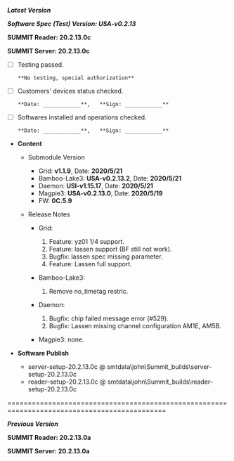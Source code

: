 ***Latest Version***

***Software Spec (Test) Version: USA-v0.2.13***

**SUMMIT Reader: 20.2.13.0c**

**SUMMIT Server: 20.2.13.0c**

* [ ] Testing passed. 

      **No testing, special authorization**

* [ ] Customers' devices status checked. 

      **Date: ____________**,   **Sign: ____________**

* [ ] Softwares installed and operations checked. 

      **Date: ____________**,   **Sign: ____________**
   
*  **Content**
    *  Submodule Version
        *  Grid: **v1.1.9**,          Date: **2020/5/21**
        *  Bamboo-Lake3: **USA-v0.2.13.2**,  Date: **2020/5/21**
        *  Daemon: **USI-v1.15.17**,        Date: **2020/5/21**
        *  Magpie3: **USA-v0.2.13.0**,       Date: **2020/5/19**
        *  FW: **0C.5.9**

    *  Release Notes
        *  Grid:
            1. Feature: yz01 1/4 support.
            2. Feature: lassen support (BF still not work).
            3. Bugfix: lassen spec missing parameter.
            4. Feature: Lassen full support.

        * Bamboo-Lake3:
            1. Remove no_timetag restric.

        *  Daemon:
            1. Bugfix: chip failed message error (#529).
            2. Bugfix: Lassen missing channel configuration AM1E, AM5B.

        *  Magpie3:
            none.
        
* **Software Publish** 
    * server-setup-20.2.13.0c @ smtdata\john\Summit_builds\server-setup-20.2.13.0c
    * reader-setup-20.2.13.0c @ smtdata\john\Summit_builds\reader-setup-20.2.13.0c

=============================================================================================

***Previous Version***

**SUMMIT Reader: 20.2.13.0a**

**SUMMIT Server: 20.2.13.0a**
